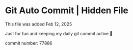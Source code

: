 # Git Auto Commit | Hidden File

This file was added Feb 12, 2025

Just for fun and keeping my daily git commit active 🤪

commit number: 77886
